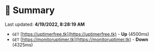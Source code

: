 # 📖 Summary
Last updated: **4/19/2022, 8:28:19 AM**

- `GET` [https://uptimerfree.tk](https://uptimerfree.tk) - **Up** (4500ms)
- `GET` [https://monitoruptimer.tk](https://monitoruptimer.tk) - **Down** (4325ms)
